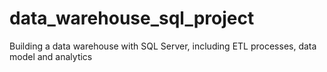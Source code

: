 # data_warehouse_sql_project
Building a data warehouse with SQL Server, including ETL processes, data model and analytics 
